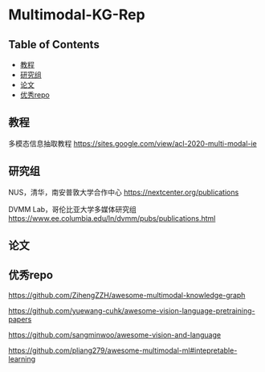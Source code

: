 # Multimodal-KG-Rep

## Table of Contents

- [教程](#教程)
- [研究组](#研究组)
- [论文](#论文)
- [优秀repo](#优秀repo)

## 教程

多模态信息抽取教程
https://sites.google.com/view/acl-2020-multi-modal-ie

## 研究组

NUS，清华，南安普敦大学合作中心
https://nextcenter.org/publications

DVMM Lab，哥伦比亚大学多媒体研究组
https://www.ee.columbia.edu/ln/dvmm/pubs/publications.html

## 论文

## 优秀repo
https://github.com/ZihengZZH/awesome-multimodal-knowledge-graph

https://github.com/yuewang-cuhk/awesome-vision-language-pretraining-papers

https://github.com/sangminwoo/awesome-vision-and-language

https://github.com/pliang279/awesome-multimodal-ml#intepretable-learning

